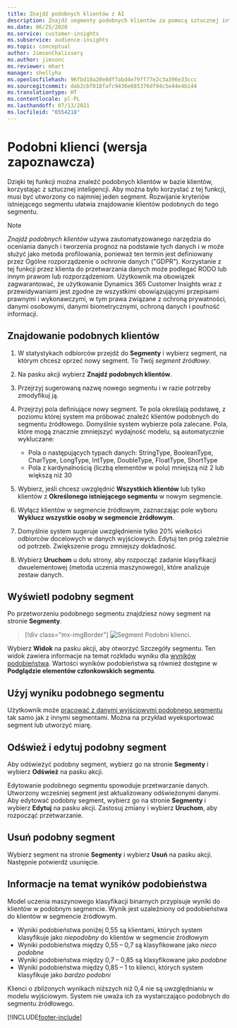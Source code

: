 ```yaml
---
title: Znajdź podobnych klientów z AI
description: Znajdź segmenty podobnych klientów za pomocą sztucznej inteligencji.
ms.date: 06/25/2020
ms.service: customer-insights
ms.subservice: audience-insights
ms.topic: conceptual
author: JimsonChalissery
ms.author: jimsonc
ms.reviewer: mhart
manager: shellyha
ms.openlocfilehash: 96fbd18a20e0df7abd4e79ff77e2c3a396e33ccc
ms.sourcegitcommit: dab2cbf818fafc9436e685376df94c5e44e4b144
ms.translationtype: HT
ms.contentlocale: pl-PL
ms.lasthandoff: 07/13/2021
ms.locfileid: "6554218"
---
```

# <a name="similar-customers-preview"></a>Podobni klienci (wersja zapoznawcza)

Dzięki tej funkcji można znaleźć podobnych klientów w bazie klientów, korzystając z sztucznej inteligencji. Aby można było korzystać z tej funkcji, musi być utworzony co najmniej jeden segment. Rozwijanie kryteriów istniejącego segmentu ułatwia znajdowanie klientów podobnych do tego segmentu.

> [!NOTE]
> *Znajdź podobnych klientów* używa zautomatyzowanego narzędzia do oceniania danych i tworzenia prognoz na podstawie tych danych i w może służyć jako metoda profilowania, ponieważ ten termin jest definiowany przez Ogólne rozporządzenie o ochronie danych ("GDPR"). Korzystanie z tej funkcji przez klienta do przetwarzania danych może podlegać RODO lub innym prawom lub rozporządzeniom. Użytkownik ma obowiązek zagwarantować, że użytkowanie Dynamics 365 Customer Insights wraz z przewidywaniami jest zgodne ze wszystkimi obowiązującymi przepisami prawnymi i wykonawczymi, w tym prawa związane z ochroną prywatności, danymi osobowymi, danymi biometrycznymi, ochroną danych i poufność informacji.

## <a name="finding-similar-customers"></a>Znajdowanie podobnych klientów

1. W statystykach odbiorców przejdź do **Segmenty** i wybierz segment, na którym chcesz oprzeć nowy segment. To Twój *segment źródłowy*.

1. Na pasku akcji wybierz **Znajdź podobnych klientów**.

1. Przejrzyj sugerowaną nazwę nowego segmentu i w razie potrzeby zmodyfikuj ją.

1. Przejrzyj pola definiujące nowy segment. Te pola określają podstawę, z poziomu której system ma próbować znaleźć klientów podobnych do segmentu źródłowego. Domyślnie system wybierze pola zalecane.
  Pola, które mogą znacznie zmniejszyć wydajność modelu, są automatycznie wykluczane:
  
   - Pola o następujących typach danych: StringType, BooleanType, CharType, LongType, IntType, DoubleType, FloatType, ShortType
   - Pola z kardynalnością (liczbą elementów w polu) mniejszą niż 2 lub większą niż 30

1. Wybierz, jeśli chcesz uwzględnić **Wszystkich klientów** lub tylko klientów z **Określonego istniejącego segmentu** w nowym segmencie.

1. Wyłącz klientów w segmencie źródłowym, zaznaczając pole wyboru **Wyklucz wszystkie osoby w segmencie źródłowym**.

1. Domyślnie system sugeruje uwzględnienie tylko 20% wielkości odbiorców docelowych w danych wyjściowych. Edytuj ten próg zależnie od potrzeb. Zwiększenie progu zmniejszy dokładność.

1. Wybierz **Uruchom** u dołu strony, aby rozpocząć zadanie klasyfikacji dwuelementowej (metoda uczenia maszynowego), które analizuje zestaw danych.

## <a name="view-the-similar-segment"></a>Wyświetl podobny segment

Po przetworzeniu podobnego segmentu znajdziesz nowy segment na stronie **Segmenty**.

> [!div class="mx-imgBorder"]
> ![Segment Podobni klienci.](media/expanded-segment.png "Segment Podobni klienci")

Wybierz **Widok** na pasku akcji, aby otworzyć Szczegóły segmentu. Ten widok zawiera informacje na temat rozkładu wyniku dla [wyników podobieństwa](#about-similarity-scores). Wartości wyników podobieństwa są również dostępne w **Podglądzie elementów członkowskich segmentu**.

## <a name="use-the-output-of-a-similar-segment"></a>Użyj wyniku podobnego segmentu

Użytkownik może [pracować z danymi wyjściowymi podobnego segmentu](segments.md) tak samo jak z innymi segmentami. Można na przykład wyeksportować segment lub utworzyć miarę.

## <a name="refresh-and-edit-a-similar-segment"></a>Odśwież i edytuj podobny segment

Aby odświeżyć podobny segment, wybierz go na stronie **Segmenty** i wybierz **Odśwież** na pasku akcji.

Edytowanie podobnego segmentu spowoduje przetwarzanie danych. Utworzony wcześniej segment jest aktualizowany odświeżonymi danymi.    
Aby edytować podobny segment, wybierz go na stronie **Segmenty** i wybierz **Edytuj** na pasku akcji. Zastosuj zmiany i wybierz **Uruchom**, aby rozpocząć przetwarzanie.

## <a name="delete-a-similar-segment"></a>Usuń podobny segment

Wybierz segment na stronie **Segmenty** i wybierz **Usuń** na pasku akcji. Następnie potwierdź usunięcie.

## <a name="about-similarity-scores"></a>Informacje na temat wyników podobieństwa

Model uczenia maszynowego klasyfikacji binarnych przypisuje wyniki do klientów w podobnym segmencie. Wynik jest uzależniony od podobieństwa do klientów w segmencie źródłowym.

- Wyniki podobieństwa poniżej 0,55 są klientami, których system klasyfikuje jako *niepodobny* do klientów w segmencie źródłowym
- Wyniki podobieństwa między 0,55 – 0,7 są klasyfikowane jako *nieco podobne*
- Wyniki podobieństwa między 0,7 – 0,85 są klasyfikowane jako *podobne*
- Wyniki podobieństwa między 0,85 – 1 to klienci, których system klasyfikuje jako *bardzo podobni*

Klienci o zbliżonych wynikach niższych niż 0,4 nie są uwzględnianiu w modelu wyjściowym. System nie uważa ich za wystarczająco podobnych do segmentu źródłowego.


[!INCLUDE[footer-include](../includes/footer-banner.md)]